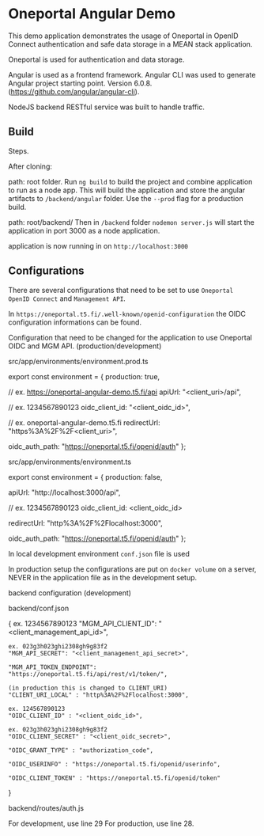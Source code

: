 # Oneportal Angular Demo

This demo application demonstrates the usage of Oneportal in OpenID Connect authentication and safe data storage in a MEAN stack application.

Oneportal is used for authentication and data storage. 

Angular is used as a frontend framework. Angular CLI was used to generate Angular project starting point. Version 6.0.8. (https://github.com/angular/angular-cli).

NodeJS backend RESTful service was built to handle traffic.


## Build

Steps.

After cloning:

path: root folder.
Run `ng build` to build the project and combine application to run as a node app. This will build the application and store the angular artifacts to `/backend/angular` folder. Use the `--prod` flag for a production build.

path: root/backend/
Then in `/backend` folder `nodemon server.js` will start the application in port 3000 as a node application.

application is now running in on `http://localhost:3000`


## Configurations

There are several configurations that need to be set to use `Oneportal OpenID Connect` and `Management API`.

In `https://oneportal.t5.fi/.well-known/openid-configuration` the OIDC configuration informations can be found.

Configuration that need to be changed for the application to use Oneportal OIDC and MGM API. (production/development)

src/app/environments/environment.prod.ts

export const environment = {
  production: true,

  // ex. https://oneportal-angular-demo.t5.fi/api
  apiUrl: "<client_uri>/api",   

  // ex. 1234567890123
  oidc_client_id: "<client_oidc_id>", 

  // ex. oneportal-angular-demo.t5.fi
  redirectUrl: "https%3A%2F%2F<client_uri>", 

  oidc_auth_path: "https://oneportal.t5.fi/openid/auth"
};


src/app/environments/environment.ts

export const environment = {
  production: false,

  apiUrl: "http://localhost:3000/api",

  // ex. 1234567890123
  oidc_client_id: <client_oidc_id>

  redirectUrl: "http%3A%2F%2Flocalhost:3000",

  oidc_auth_path: "https://oneportal.t5.fi/openid/auth"
};


In local development environment `conf.json` file is used

In production setup the configurations are put on `docker volume` on a server, NEVER in the application file as in the development setup.

backend configuration (development)

backend/conf.json

{
    ex. 1234567890123
    "MGM_API_CLIENT_ID": "<client_management_api_id>",

    ex. 023g3h023ghi2308gh9g83f2
    "MGM_API_SECRET": "<client_management_api_secret>",

    "MGM_API_TOKEN_ENDPOINT": "https://oneportal.t5.fi/api/rest/v1/token/",
  
    (in production this is changed to CLIENT_URI)
    "CLIENT_URI_LOCAL" : "http%3A%2F%2Flocalhost:3000",

    ex. 124567890123
    "OIDC_CLIENT_ID" : "<client_oidc_id>",

    ex. 023g3h023ghi2308gh9g83f2
    "OIDC_CLIENT_SECRET" : "<client_oidc_secret>",

    "OIDC_GRANT_TYPE" : "authorization_code",

    "OIDC_USERINFO" : "https://oneportal.t5.fi/openid/userinfo",

    "OIDC_CLIENT_TOKEN" : "https://oneportal.t5.fi/openid/token"
}


backend/routes/auth.js

For development, use line 29
For production, use line 28.

